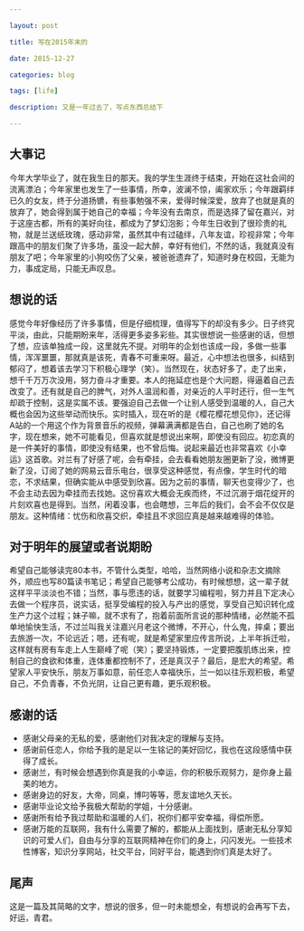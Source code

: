```yaml
---

layout: post

title: 写在2015年末的

date: 2015-12-27

categories: blog

tags: [life]

description: 又是一年过去了，写点东西总结下

---
```

## 大事记
今年大学毕业了，就在我生日的那天。我的学生生涯终于结束，开始在这社会间的流离漂泊；今年家里也发生了一些事情，所幸，波澜不惊，阖家欢乐；今年跟羁绊已久的女友，终于分道扬镳，有些事勉强不来，爱得时候深爱，放弃了也就是真的放弃了，她会得到属于她自己的幸福；今年没有去南京，而是选择了留在嘉兴，对于这座古都，所有的美好向往，都成为了梦幻泡影；今年生日收到了很珍贵的礼物，就是兰送纸玫瑰，感动非常，虽然其中有过磕绊，八年友谊，珍视非常；今年跟高中的朋友们聚了许多场，虽没一起大醉，幸好有他们，不然的话，我就真没有朋友了吧；今年家里的小狗咬伤了父亲，被爸爸遗弃了，知道时身在校园，无能为力，事成定局，只能无声叹息。

## 想说的话
感觉今年好像经历了许多事情，但是仔细梳理，值得写下的却没有多少。日子终究平淡，由此，只能期盼来年，活得更多姿多彩些。其实很想说一些感谢的话，但想了想，应该单独成一段，这里就先不提。对明年的企划也该成一段，多做一些事情，浑浑噩噩，那就真是该死，青春不可重来呀。最近，心中想法也很多，纠结到郁闷了，想着该去学习下积极心理学（笑）。当然现在，状态好多了，走了出来，想千千万万次没用，努力奋斗才重要。本人的拖延症也是个大问题，得逼着自己去改变了。还有就是自己的脾气，对外人温润和善，对亲近的人平时还行，但一生气却疏于控制，这是实属不该。要强迫自己去做一个让别人感受到温暖的人，自己大概也会因为这些举动而快乐。实时插入，现在听的是《樱花樱花想见你》，还记得A站的一个用这个作为背景音乐的视频，弹幕满满都是告白，自己也刷了她的名字，现在想来，她不可能看见，但喜欢就是想说出来啊，即使没有回应。初恋真的是一件美好的事情，即使没有结果，也不曾后悔。说起来最近也非常喜欢《小幸运》这首歌。对兰有了好感了呢，会有牵挂，会去看看她朋友圈更新了没，微博更新了没，订阅了她的网易云音乐电台，很享受这种感觉，有点像，学生时代的暗恋，不求结果，但确实能从中感受到欣喜。因为之前的事情，聊天也变得少了，也不会主动去因为牵挂而去找她。这份喜欢大概会无疾而终，不过沉溺于烟花绽开的片刻欢喜也是得到。当然，闲着没事，也会瞎想，三年后的我们，会不会不仅仅是朋友。这种情绪：忧伤和欣喜交织，牵挂且不求回应真是越来越难得的体验。

## 对于明年的展望或者说期盼
希望自己能够读完80本书，不管什么类型，哈哈，当然网络小说和杂志文摘除外，顺应也写80篇读书笔记；希望自己能够考公成功，有时候想想，这一辈子就这样平平淡淡也不错；当然，事与愿违的话，就要学习编程啦，努力并且下定决心去做一个程序员，说实话，挺享受编程的投入与产出的感觉，享受自己知识转化成生产力这个过程；妹子嘛，就不求有了，抱着前面所言说的那种情绪，必然能不孤单地愉快生活，不过兰叫我关注嘉兴月老这个微博，不开心，什么鬼，摔桌；要出去旅游一次，不论远近；嗯，还有呢，就是希望家里应传言所说，上半年拆迁啦，这样就有房有车走上人生巅峰了呢（笑）；要坚持锻炼，一定要把腹肌练出来，控制自己的食欲和体重，连体重都控制不了，还是真汉子？最后，是宏大的希望。希望家人平安快乐，朋友万事如意，前任恋人幸福快乐，兰一如以往乐观积极，希望自己，不负青春，不负光阴，让自己更有趣，更乐观积极。

## 感谢的话
 * 感谢父母亲的无私的爱，感谢他们对我决定的理解与支持。
 * 感谢前任恋人，你给予我的是足以一生铭记的美好回忆，我也在这段感情中获得了成长。
 * 感谢兰，有时候会想遇到你真是我的小幸运，你的积极乐观努力，是你身上最美的地方。
 * 感谢身边的好友，大帝，同桌，博叼等等，愿友谊地久天长。
 * 感谢毕业论文给予我极大帮助的学姐，十分感谢。
 * 感谢所有给予我过帮助和温暖的人们，祝你们都平安幸福，得偿所愿。
 * 感谢万能的互联网，我有什么需要了解的，都能从上面找到，感谢无私分享知识的可爱人们，自由与分享的互联网精神在你们的身上，闪闪发光。一些技术性博客，知识分享网站，社交平台，同好平台，能遇到你们真是太好了。

## 尾声
这是一篇及其简略的文字，想说的很多，但一时未能想全，有想说的会再写下去，好运，青君。
